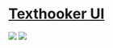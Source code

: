 # [Texthooker UI](https://github.com/Renji-XD/texthooker-ui)

![](https://img.shields.io/github/license/Renji-XD/texthooker-ui) ![](https://img.shields.io/github/last-commit/scillidan/texthooker-ui/main?label=last%20commit%20(fork))

